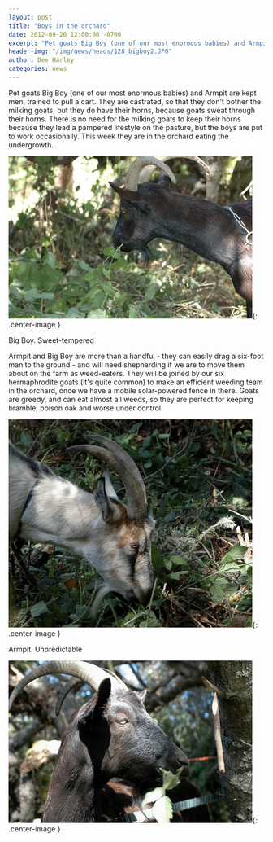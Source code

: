 ```yaml
---
layout: post
title: "Boys in the orchard"
date: 2012-09-20 12:00:00 -0700
excerpt: "Pet goats Big Boy (one of our most enormous babies) and Armpit are kept men, trained to pull ..."
header-img: "/img/news/heads/128_bigboy2.JPG"
author: Dee Harley
categories: news
---
```

Pet goats Big Boy (one of our most enormous babies) and Armpit are
kept men, trained to pull a cart. They are castrated, so that they
don't bother the milking goats, but they do have their horns, because
goats sweat through their horns. There is no need for the milking
goats to keep their horns because they lead a pampered lifestyle on
the pasture, but the boys are put to work occasionally. This week they
are in the orchard eating the undergrowth.

![image](/img/news/128_bigboy2.JPG){: .center-image }

Big Boy. Sweet-tempered

Armpit and Big Boy are more than a handful - they can easily drag a
six-foot man to the ground - and will need shepherding if we are to
move them about on the farm as weed-eaters. They will be joined by our
six hermaphrodite goats (it's quite common) to make an efficient
weeding team in the orchard, once we have a mobile solar-powered fence
in there. Goats are greedy, and can eat almost all weeds, so they are
perfect for keeping bramble, poison oak and worse under control.

![image](/img/news/128_armpit.JPG){: .center-image }

Armpit. Unpredictable

![image](/img/news/128_bigboy3.JPG){: .center-image }



